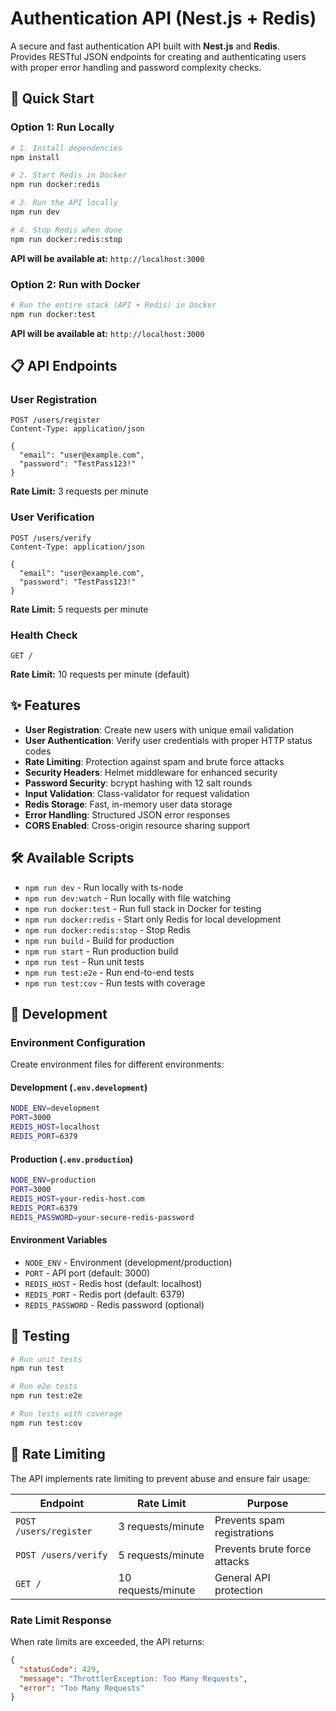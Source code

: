 # Authentication API (Nest.js + Redis)

A secure and fast authentication API built with **Nest.js** and **Redis**.  
Provides RESTful JSON endpoints for creating and authenticating users with proper error handling and password complexity checks.


## 🚀 Quick Start

### Option 1: Run Locally

```bash
# 1. Install dependencies
npm install

# 2. Start Redis in Docker
npm run docker:redis

# 3. Run the API locally
npm run dev

# 4. Stop Redis when done
npm run docker:redis:stop
```

**API will be available at:** `http://localhost:3000`

### Option 2: Run with Docker

```bash
# Run the entire stack (API + Redis) in Docker
npm run docker:test
```

**API will be available at:** `http://localhost:3000`



## 📋 API Endpoints

### User Registration
```http
POST /users/register
Content-Type: application/json

{
  "email": "user@example.com",
  "password": "TestPass123!"
}
```
**Rate Limit:** 3 requests per minute

### User Verification
```http
POST /users/verify
Content-Type: application/json

{
  "email": "user@example.com",
  "password": "TestPass123!"
}
```
**Rate Limit:** 5 requests per minute

### Health Check
```http
GET /
```
**Rate Limit:** 10 requests per minute (default)


## ✨ Features

- **User Registration**: Create new users with unique email validation
- **User Authentication**: Verify user credentials with proper HTTP status codes
- **Rate Limiting**: Protection against spam and brute force attacks
- **Security Headers**: Helmet middleware for enhanced security
- **Password Security**: bcrypt hashing with 12 salt rounds
- **Input Validation**: Class-validator for request validation
- **Redis Storage**: Fast, in-memory user data storage
- **Error Handling**: Structured JSON error responses
- **CORS Enabled**: Cross-origin resource sharing support



## 🛠️ Available Scripts

- `npm run dev` - Run locally with ts-node
- `npm run dev:watch` - Run locally with file watching
- `npm run docker:test` - Run full stack in Docker for testing
- `npm run docker:redis` - Start only Redis for local development
- `npm run docker:redis:stop` - Stop Redis
- `npm run build` - Build for production
- `npm run start` - Run production build
- `npm run test` - Run unit tests
- `npm run test:e2e` - Run end-to-end tests
- `npm run test:cov` - Run tests with coverage  


## 🔧 Development

### Environment Configuration

Create environment files for different environments:

#### Development (`.env.development`)
```bash
NODE_ENV=development
PORT=3000
REDIS_HOST=localhost
REDIS_PORT=6379
```

#### Production (`.env.production`)
```bash
NODE_ENV=production
PORT=3000
REDIS_HOST=your-redis-host.com
REDIS_PORT=6379
REDIS_PASSWORD=your-secure-redis-password
```

#### Environment Variables
- `NODE_ENV` - Environment (development/production)
- `PORT` - API port (default: 3000)
- `REDIS_HOST` - Redis host (default: localhost)
- `REDIS_PORT` - Redis port (default: 6379)
- `REDIS_PASSWORD` - Redis password (optional)


## 🧪 Testing

```bash
# Run unit tests
npm run test

# Run e2e tests
npm run test:e2e

# Run tests with coverage
npm run test:cov
```

## 🚦 Rate Limiting

The API implements rate limiting to prevent abuse and ensure fair usage:

| Endpoint | Rate Limit | Purpose |
|----------|------------|---------|
| `POST /users/register` | 3 requests/minute | Prevents spam registrations |
| `POST /users/verify` | 5 requests/minute | Prevents brute force attacks |
| `GET /` | 10 requests/minute | General API protection |

### Rate Limit Response
When rate limits are exceeded, the API returns:
```json
{
  "statusCode": 429,
  "message": "ThrottlerException: Too Many Requests",
  "error": "Too Many Requests"
}
```
